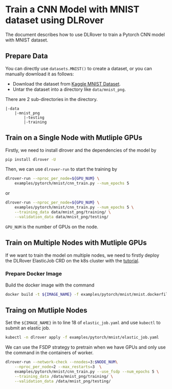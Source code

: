 # Train a CNN Model with MNIST dataset using DLRover

The document describes how to use DLRover to train a Pytorch CNN model
with MNIST dataset.

## Prepare Data

You can directly use `datasets.MNIST()` to create a dataset, or you can manually download it as follows:

- Download the dataset from [Kaggle MNIST Dataset](https://www.kaggle.com/datasets/hojjatk/mnist-dataset).
- Untar the dataset into a directory like `data/mnist_png`.

There are 2 sub-directories in the directory.

```text
|-data
    |-mnist_png
        |-testing
        |-training
```

## Train on a Single Node with Mutliple GPUs

Firstly, we need to install dlrover and the dependencies of the model by

```bash
pip install dlrover -U
```

Then, we can use `dlrover-run` to start the training by

```bash
dlrover-run --nproc_per_node=${GPU_NUM} \
    examples/pytorch/mnist/cnn_train.py --num_epochs 5 
```

or

```bash
dlrover-run --nproc_per_node=${GPU_NUM} \
    examples/pytorch/mnist/cnn_train.py --num_epochs 5 \
    --training_data data/mnist_png/training/ \
    --validation_data data/mnist_png/testing/ 
```

`GPU_NUM` is the number of GPUs on the node.

## Train on Multiple Nodes with Mutliple GPUs

If we want to train the model on multiple nodes, we need to firstly
deploy the DLRover ElasticJob CRD on the k8s cluster with the
[tutorial](../../../docs/tutorial/torch_elasticjob_on_k8s.md).

### Prepare Docker Image

Build the docker image with the command

```bash
docker build -t ${IMAGE_NAME} -f examples/pytorch/mnist/mnist.dockerfile .
```

## Traing on Mutliple Nodes

Set the `${IMAGE_NAME}` in to line 18 of `elastic_job.yaml` and
use `kubectl` to submit an elastic job.

```bash
kubectl -n dlrover apply -f examples/pytorch/mnist/elastic_job.yaml
```

We can use the FSDP strategy to pretrain when we have GPUs and only
use the command in the containers of worker.

```bash
dlrover-run --network-check --nnodes=3:$NODE_NUM\
    --nproc_per_node=2 --max_restarts=3  \
    examples/pytorch/mnist/cnn_train.py --use_fsdp --num_epochs 5 \
    --training_data /data/mnist_png/training/ \
    --validation_data /data/mnist_png/testing/
```
